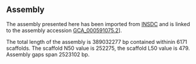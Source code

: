 **Assembly**
--------

The assembly presented here has been imported from [INSDC](http://www.insdc.org) and is linked to the assembly accession [GCA\_000591075.2](http://www.ebi.ac.uk/ena/data/view/GCA_000591075.2)].

The total length of the assembly is 389032277 bp contained withinin 6171 scaffolds.
The scaffold N50 value is 252275, the scaffold L50 value is 479.
Assembly gaps span 2523102 bp.
